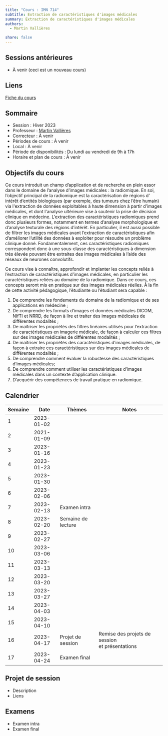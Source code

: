 ```yaml
---
title: "Cours : IMN 714"
subtitle: Extraction de caractéristiques d'images médicales
summary: Extraction de caractéristiques d'images médicales
authors:
  - Martin Vallières

share: false
---
```


## Sessions antérieures

- À venir (ceci est un nouveau cours)

## Liens

[Fiche du cours](https://www.usherbrooke.ca/admission/fiches-cours/IMN714/)

## Sommaire 

- Session : Hiver 2023
- Professeur : [Martin Vallières](mailto:martin.vallieres@usherbrooke.ca)
- Correcteur : À venir
- Périodes de cours : À venir
- Local : À venir
- Période de disponibilités : Du lundi au vendredi de 9h à 17h
- Horaire et plan de cours : À venir

## Objectifs du cours

Ce cours introduit un champ d’application et de recherche en plein essor dans le domaine de l’analyse d’images 
médicales : la radiomique. En soi, l’objectif principal de la radiomique est la caractérisation de régions d’
intérêt d’entités biologiques (par exemple, des tumeurs chez l’être humain) via l'extraction de données exploitables 
à haute dimension à partir d’images médicales, et dont l'analyse ultérieure vise à soutenir la prise de décision 
clinique en médecine. L’extraction des caractéristiques radiomiques prend donc plusieurs formes, notamment en termes 
d’analyse morphologique et d’analyse texturale des régions d’intérêt. En particulier, il est aussi possible de 
filtrer les images médicales avant l’extraction de caractéristiques afin d’améliorer l’utilité des données à 
exploiter pour résoudre un problème clinique donné. Fondamentalement, ces caractéristiques radiomiques correspondent 
donc à une sous-classe des caractéristiques à dimension très élevée pouvant être extraites des images médicales à 
l’aide des réseaux de neurones convolutifs. 

Ce cours vise à connaître, approfondir et implanter les concepts reliés à l’extraction de caractéristiques d’images médicales, en particulier les caractéristiques reliées au domaine de la radiomique. Dans ce cours, ces concepts seront mis en pratique sur des images médicales réelles. À la fin de cette activité pédagogique, l’étudiante ou l’étudiant sera capable :

1. De comprendre les fondements du domaine de la radiomique et de ses applications en médecine ;
2. De comprendre les formats d’images et données médicales DICOM, NIfTI et NRRD, de façon à lire et traiter des images médicales de différentes modalités ;
3. De maîtriser les propriétés des filtres linéaires utilisés pour l’extraction de caractéristiques en imagerie médicale, de façon à calculer ces filtres sur des images médicales de différentes modalités ;
4. De maîtriser les propriétés des caractéristiques d’images médicales, de façon à extraire ces caractéristiques sur des images médicales de différentes modalités ;
5. De comprendre comment évaluer la robustesse des caractéristiques d’images médicales;
6. De comprendre comment utiliser les caractéristiques d’images médicales dans un contexte d’application clinique.
7. D’acquérir des compétences de travail pratique en radiomique.   

## Calendrier

  <style>
    .col1{width:50px}
    .col2{width:100px}
    .col3{width:200px}
    .col4{width:400px}
  </style>
<table>
  <thead>
    <tr>
      <th class="col1"><b>Semaine</b></th>
      <th class="col2"><b>Date</b></th>
      <th class="col3"><b>Thèmes</b></th>
      <th class="col4"><b>Notes</b></th>
    </tr>
  </thead>
  <tbody>
    <tr>
      <td>1</td>
      <td>2023-01-02</td>
      <td></td>
      <td></td>
    </tr>
    <tr>
      <td>2</td>
      <td>2021-01-09</td>
      <td></td>
      <td></td>
    </tr>
    <tr>
      <td>3</td>
      <td>2023-01-16</td>
      <td></td>
      <td></td>
    </tr>
    <tr>
      <td>4</td>
      <td>2023-01-23</td>
      <td></td>
      <td></td>
    </tr>
    <tr>
      <td>5</td>
      <td>2023-01-30</td>
      <td></td>
      <td></td>
    </tr>
    <tr>
      <td>6</td>
      <td>2023-02-06</td>
      <td></td>
      <td></td>
    </tr>
    <tr>
      <td>7</td>
      <td>2023-02-13</td>
      <td>Examen intra</td>
      <td></td>
    </tr>
    <tr>
      <td>8</td>
      <td>2023-02-20</td>
      <td>Semaine de lecture</td>
      <td></td>
    </tr>
    <tr>
      <td>9</td>
      <td>2023-02-27</td>
      <td></td>
      <td></td>
    </tr>
    <tr>
      <td>10</td>
      <td>2023-03-06</td>
      <td></td>
      <td></td>
    </tr>
    <tr>
      <td>11</td>
      <td>2023-03-13</td>
      <td></td>
      <td></td>
    </tr>
    <tr>
      <td>12</td>
      <td>2023-03-20</td>
      <td></td>
      <td></td>
    </tr>
    <tr>
      <td>13</td>
      <td>2023-03-27</td>
      <td></td>
      <td></td>
    </tr>
    <tr>
      <td>14</td>
      <td>2023-04-03</td>
      <td></td>
      <td></td>
    </tr>
    <tr>
      <td>15</td>
      <td>2023-04-10</td>
      <td></td>
      <td></td>
    </tr>
    <tr>
      <td>16</td>
      <td>2023-04-17</td>
      <td>Projet de session</td>
      <td>Remise des projets de session<br>et présentations</td>
    </tr>
    <tr>
      <td>17</td>
      <td>2023-04-24</td>
      <td>Examen final</td>
      <td></td>
    </tr>
  </tbody>
</table>

## Projet de session

- Description
- Liens

## Examens

- Examen intra
- Examen final
